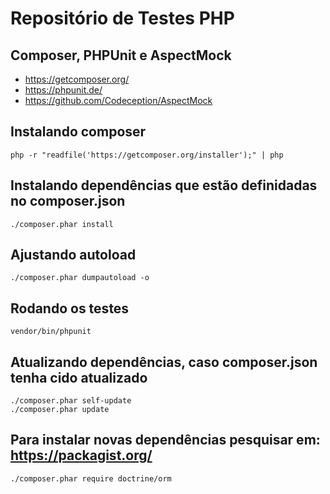 # Repositório de Testes PHP

## Composer, PHPUnit e AspectMock

- https://getcomposer.org/
- https://phpunit.de/
- https://github.com/Codeception/AspectMock

## Instalando composer


    php -r "readfile('https://getcomposer.org/installer');" | php


## Instalando dependências que estão definidadas no composer.json


    ./composer.phar install


## Ajustando autoload


    ./composer.phar dumpautoload -o

    
## Rodando os testes


    vendor/bin/phpunit 


## Atualizando dependências, caso composer.json tenha cido atualizado


    ./composer.phar self-update
    ./composer.phar update

## Para instalar novas dependências pesquisar em: https://packagist.org/


    ./composer.phar require doctrine/orm
